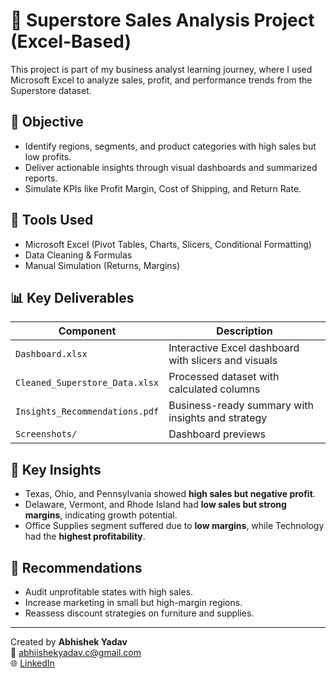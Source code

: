 # 🛒 Superstore Sales Analysis Project (Excel-Based)

This project is part of my business analyst learning journey, where I used Microsoft Excel to analyze sales, profit, and performance trends from the Superstore dataset.

## 🎯 Objective
- Identify regions, segments, and product categories with high sales but low profits.
- Deliver actionable insights through visual dashboards and summarized reports.
- Simulate KPIs like Profit Margin, Cost of Shipping, and Return Rate.

## 🧰 Tools Used
- Microsoft Excel (Pivot Tables, Charts, Slicers, Conditional Formatting)
- Data Cleaning & Formulas
- Manual Simulation (Returns, Margins)

## 📊 Key Deliverables
| Component             | Description |
|----------------------|-------------|
| `Dashboard.xlsx`     | Interactive Excel dashboard with slicers and visuals |
| `Cleaned_Superstore_Data.xlsx` | Processed dataset with calculated columns |
| `Insights_Recommendations.pdf` | Business-ready summary with insights and strategy |
| `Screenshots/`       | Dashboard previews |

## 🧠 Key Insights
- Texas, Ohio, and Pennsylvania showed **high sales but negative profit**.
- Delaware, Vermont, and Rhode Island had **low sales but strong margins**, indicating growth potential.
- Office Supplies segment suffered due to **low margins**, while Technology had the **highest profitability**.

## 📝 Recommendations
- Audit unprofitable states with high sales.
- Increase marketing in small but high-margin regions.
- Reassess discount strategies on furniture and supplies.

---

Created by **Abhishek Yadav**  
📧 abhiishekyadav.c@gmail.com  
🌐 [LinkedIn](www.linkedin.com/in/Abhiishek-Yadav)

